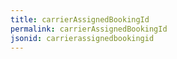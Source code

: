 ```yaml
---
title: carrierAssignedBookingId
permalink: carrierAssignedBookingId
jsonid: carrierassignedbookingid
---
```

